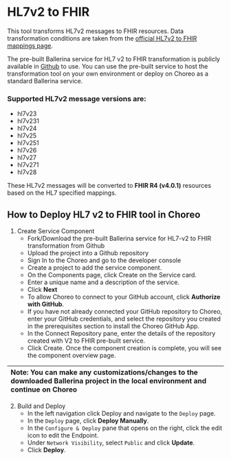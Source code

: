 # HL7v2 to FHIR

This tool transforms HL7v2 messages to FHIR resources. Data transformation conditions are taken from the [official HL7v2 to FHIR mappings page](https://build.fhir.org/ig/HL7/v2-to-fhir).

The pre-built Ballerina service for HL7 v2 to FHIR transformation is publicly available in [Github](https://github.com/wso2/open-healthcare-prebuilt-services/tree/main/transformation/v2-to-fhirr4-service) to use. You can use the pre-built service to host the transformation tool on your own environment or deploy on Choreo as a standard Ballerina service.

### Supported HL7v2 message versions are:

- hl7v23
- hl7v231
- hl7v24
- hl7v25
- hl7v251
- hl7v26
- hl7v27
- hl7v271
- hl7v28

These HL7v2 messages will be converted to **FHIR R4 (v4.0.1)** resources based on the HL7 specified mappings.

## How to Deploy HL7 v2 to FHIR tool in Choreo

1. Create Service Component
   - Fork/Download the pre-built Ballerina service for HL7-v2 to FHIR transformation from Github
   - Upload the project into a Github repository
   - Sign In to the Choreo and go to the developer console
   - Create a project to add the service component.
   - On the Components page, click Create on the Service card.
   - Enter a unique name and a description of the service.
   - Click **Next**
   - To allow Choreo to connect to your GitHub account, click **Authorize with GitHub**.
   - If you have not already connected your GitHub repository to Choreo, enter your GitHub credentials, and select the repository you created in the prerequisites section to install the Choreo GitHub App.
   - In the Connect Repository pane, enter the details of the repository created with V2 to FHIR pre-built service.
   - Click Create. Once the component creation is complete, you will see the component overview page.


|Note: You can make any customizations/changes to the downloaded Ballerina project in the local environment and continue on Choreo|
| :- |


2. Build and Deploy
   - In the left navigation click Deploy and navigate to the `Deploy` page.
   - In the `Deploy` page, click **Deploy Manually**.
   - In the `Configure & Deploy` pane that opens on the right, click the edit icon to edit the Endpoint.
   - Under `Network Visibility`, select `Public` and click **Update**.
   - Click **Deploy**.
